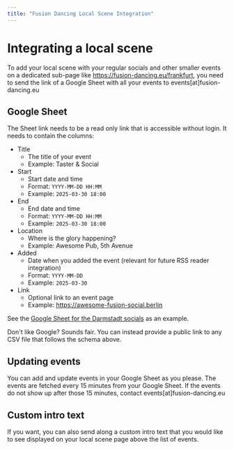 ```yaml
---
title: "Fusion Dancing Local Scene Integration"
---
```


# Integrating a local scene

To add your local scene with your regular socials and other smaller events on a dedicated sub-page like https://fusion-dancing.eu/frankfurt, you need to send the link of a Google Sheet with all your events to events[at]fusion-dancing.eu

## Google Sheet

The Sheet link needs to be a read only link that is accessible without login. It needs to contain the columns:
- Title
    - The title of your event
    - Example: Taster & Social
- Start
    - Start date and time
    - Format: `YYYY-MM-DD HH:MM`
    - Example: `2025-03-30 18:00`
- End
    - End date and time
    - Format: `YYYY-MM-DD HH:MM`
    - Example: `2025-03-30 18:00`
- Location
    - Where is the glory happening?
    - Example: Awesome Pub, 5th Avenue
- Added
    - Date when you added the event (relevant for future RSS reader integration)
    - Format: `YYYY-MM-DD`
    - Example: `2025-03-30`
- Link
    - Optional link to an event page
    - Example: https://awesome-fusion-social.berlin

See the [Google Sheet for the Darmstadt socials](https://docs.google.com/spreadsheets/d/1xH5iBL0r9ex9bE934b-IPXQeCnpiV-oxsgWJVqLrzCY/edit?usp=sharing) as an example.

Don't like Google? Sounds fair. You can instead provide a public link to any CSV file that follows the schema above.

## Updating events

You can add and update events in your Google Sheet as you please.
The events are fetched every 15 minutes from your Google Sheet.
If the events do not show up after those 15 minutes, contact events[at]fusion-dancing.eu

## Custom intro text

If you want, you can also send along a custom intro text that you would like to see displayed on your local scene page above the list of events.